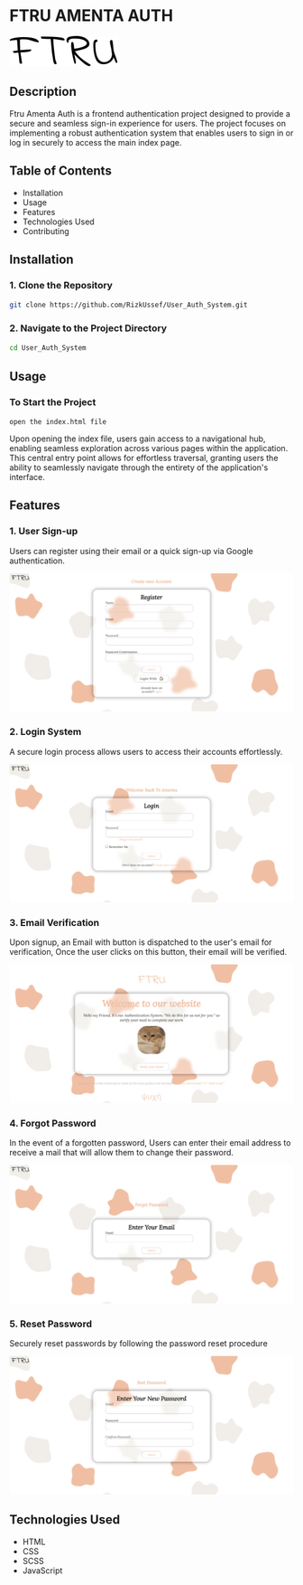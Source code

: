 # FTRU AMENTA AUTH
![Logo](img/FTRU.svg)
## Description 
Ftru Amenta Auth is a frontend authentication project designed to provide a secure and seamless sign-in experience for users. The project focuses on implementing a robust authentication system that enables users to sign in or log in securely to access the main index page.
## Table of Contents
* Installation
* Usage
* Features
* Technologies Used
* Contributing

## Installation
### 1. Clone the Repository
```bash
git clone https://github.com/RizkUssef/User_Auth_System.git
```
### 2. Navigate to the Project Directory
```bash
cd User_Auth_System
```

## Usage
### To Start the Project
```
open the index.html file
```
Upon opening the index file, users gain access to a navigational hub, enabling seamless exploration across various pages within the application. This central entry point allows for effortless traversal, granting users the ability to seamlessly navigate through the entirety of the application's interface.

## Features
### 1. User Sign-up
Users can register using their email or a quick sign-up via Google authentication.

![Register Page](img/readme/register.png "Register Page")

### 2. Login System
A secure login process allows users to access their accounts effortlessly.

![Login Page](img/readme/login.png "Login Page")

### 3. Email Verification
Upon signup, an Email with button is dispatched to the user's email for verification, Once the user clicks on this button, their email will be verified.

![Email Verify](img/readme/verify.png "Verify")

### 4. Forgot Password
In the event of a forgotten password, Users can enter their email address to receive a mail that will allow them to change their password.

![Forget Password](img/readme/forget%20password.png "Forget Password")

### 5. Reset Password
Securely reset passwords by following the password reset procedure

![Reset Password](img/readme/reset%20password.png "Reset Password")

## Technologies Used
* HTML
* CSS
* SCSS
* JavaScript








